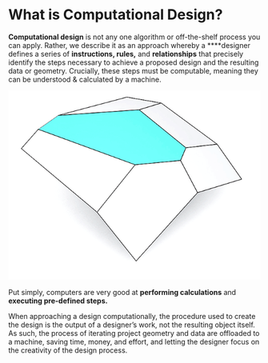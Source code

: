 # What is Computational Design?

**Computational design** is not any one algorithm or off-the-shelf process you can apply. Rather, we describe it as an approach whereby a ****designer defines a series of **instructions, rules,** and **relationships** that precisely identify the steps necessary to achieve a proposed design and the resulting data or geometry. Crucially, these steps must be computable, meaning they can be understood & calculated by a machine.

![](../.gitbook/assets/intro-whatiscd-1.gif)

Put simply, computers are very good at **performing calculations** and **executing pre-defined steps.** 

When approaching a design computationally, the procedure used to create the design is the output of a designer’s work, not the resulting object itself. As such, the process of iterating project geometry and data are offloaded to a machine, saving time, money, and effort, and letting the designer focus on the creativity of the design process.

